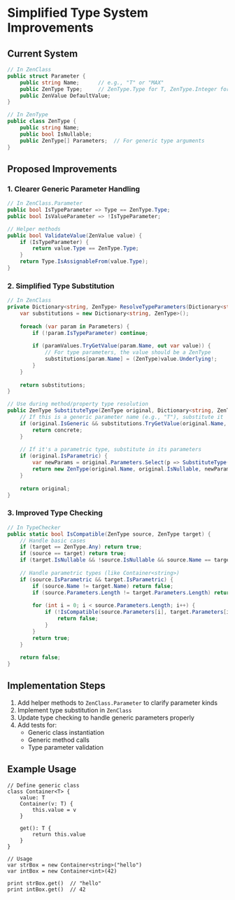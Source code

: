 # Simplified Type System Improvements

## Current System

```csharp
// In ZenClass
public struct Parameter {
    public string Name;      // e.g., "T" or "MAX"
    public ZenType Type;     // ZenType.Type for T, ZenType.Integer for MAX:int
    public ZenValue DefaultValue;
}

// In ZenType
public class ZenType {
    public string Name;
    public bool IsNullable;
    public ZenType[] Parameters;  // For generic type arguments
}
```

## Proposed Improvements

### 1. Clearer Generic Parameter Handling

```csharp
// In ZenClass.Parameter
public bool IsTypeParameter => Type == ZenType.Type;
public bool IsValueParameter => !IsTypeParameter;

// Helper methods
public bool ValidateValue(ZenValue value) {
    if (IsTypeParameter) {
        return value.Type == ZenType.Type;
    }
    return Type.IsAssignableFrom(value.Type);
}
```

### 2. Simplified Type Substitution

```csharp
// In ZenClass
private Dictionary<string, ZenType> ResolveTypeParameters(Dictionary<string, ZenValue> paramValues) {
    var substitutions = new Dictionary<string, ZenType>();
    
    foreach (var param in Parameters) {
        if (!param.IsTypeParameter) continue;
        
        if (paramValues.TryGetValue(param.Name, out var value)) {
            // For type parameters, the value should be a ZenType
            substitutions[param.Name] = (ZenType)value.Underlying!;
        }
    }
    
    return substitutions;
}

// Use during method/property type resolution
public ZenType SubstituteType(ZenType original, Dictionary<string, ZenType> substitutions) {
    // If this is a generic parameter name (e.g., "T"), substitute it
    if (original.IsGeneric && substitutions.TryGetValue(original.Name, out var concrete)) {
        return concrete;
    }
    
    // If it's a parametric type, substitute in its parameters
    if (original.IsParametric) {
        var newParams = original.Parameters.Select(p => SubstituteType(p, substitutions)).ToArray();
        return new ZenType(original.Name, original.IsNullable, newParams);
    }
    
    return original;
}
```

### 3. Improved Type Checking

```csharp
// In TypeChecker
public static bool IsCompatible(ZenType source, ZenType target) {
    // Handle basic cases
    if (target == ZenType.Any) return true;
    if (source == target) return true;
    if (target.IsNullable && !source.IsNullable && source.Name == target.Name) return true;
    
    // Handle parametric types (like Container<string>)
    if (source.IsParametric && target.IsParametric) {
        if (source.Name != target.Name) return false;
        if (source.Parameters.Length != target.Parameters.Length) return false;
        
        for (int i = 0; i < source.Parameters.Length; i++) {
            if (!IsCompatible(source.Parameters[i], target.Parameters[i])) {
                return false;
            }
        }
        return true;
    }
    
    return false;
}
```

## Implementation Steps

1. Add helper methods to `ZenClass.Parameter` to clarify parameter kinds
2. Implement type substitution in `ZenClass`
3. Update type checking to handle generic parameters properly
4. Add tests for:
   - Generic class instantiation
   - Generic method calls
   - Type parameter validation

## Example Usage

```zen
// Define generic class
class Container<T> {
    value: T
    Container(v: T) {
        this.value = v
    }
    
    get(): T {
        return this.value
    }
}

// Usage
var strBox = new Container<string>("hello")
var intBox = new Container<int>(42)

print strBox.get()  // "hello"
print intBox.get()  // 42
